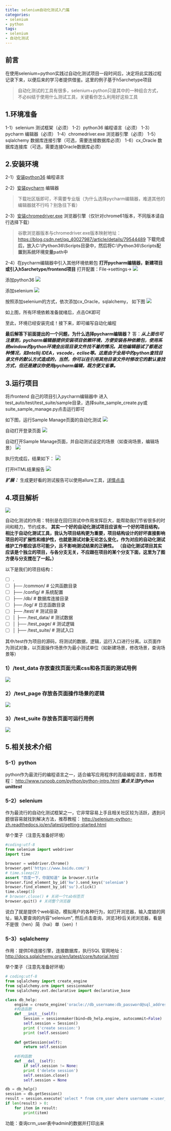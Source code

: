 ```yaml
---
title: selenium自动化测试入门篇
categories: 
- selenium
- python
tags: 
- selenium
- 自动化测试
---
```


## 前言
在使用selenium+python实践过自动化测试项目一段时间后，决定将此实践过程记录下来，以便后来的学习者提供借鉴。这里的例子基于h5archetype项目
> 自动化测试的工具有很多，selenium+python只是其中的一种组合方式，不必纠结于使用什么测试工具，关键看你怎么利用好这些工具

## 1.环境准备
1-1）selenium 测试框架（必须）
1-2）python36 编程语言（必须）
1-3）pycharm 编辑器（必须）
1-4）chromedriver.exe 浏览器引擎（必须）
1-5）sqlalchemy 数据库连接引擎（可选，需要连接数据库必须）
1-6）cx_Oracle 数据库连接库（可选，需要连接Oracle数据库必须）

## 2.安装环境
2-1）[安装python36](https://www.jianshu.com/p/7a0b52075f70) 编程语言  

2-2）[安装pycharm](https://www.jetbrains.com/pycharm/download/) 编辑器 
> 下载社区版即可，不需要专业版（为什么选择pycharm编辑器，难道其他的编辑器就不行吗？别急往下看）

2-3）[安装chromedriver.exe](https://chromedriver.storage.googleapis.com/index.html?path=2.30/) 浏览器引擎（仅针对chrome61版本，不同版本请自行选择下载）
> 谷歌浏览器版本与chromedriver.exe版本映射地址：https://blog.csdn.net/qq_40027987/article/details/79544489
> **下载完成后，放入C:\Python36\Scripts目录中，然后将C:\Python36\Scripts配置到系统环境变量path中**

2-4）在pycharm编辑器中引入其他环境依赖包
**打开pycharm编辑器，新建项目或引入h5archetype/frontend项目**
打开配置：File->settings→
![](/assets/selenium1-1.png)

添加python36
![](/assets/selenium1-2.png)

添加selenium
![](/assets/selenium1-3.png)

按照添加selenium的方式，依次添加cx_Oracle，sqlalchemy， 如下图
![](/assets/selenium1-4.png)

如上图，所有环境依赖准备就绪后，点击OK即可

至此，环境已经安装完成！接下来，即可编写自动化编程

**最后解答下前面提出的一个问题，为什么选择pycharm编辑器？**
答：***从上面也可注意到，pycharm编辑器提供安装项目依赖环境，方便安装各种依赖包，使用系统window的python环境会出现目录文件找不着的情况。其他编辑器试了都是这种情况，如Intellij IDEA，vscode，eclise等。这是由于全局中的python查找目录文件的默认方式造成的，当然，你可以在引用其他目录文件时修改它的默认查找方式，但还是建议你使用pycharm编辑，既方便又省事。***

## 3.运行项目
将/frontend 自己的项目引入pycharm编辑器中
进入test_auto/test/test_suite/sample目录，选择suite_sample_create.py或suite_sample_manage.py点击运行即可

如下图，运行Sample Manage页面的自动化测试
![](/assets/selenium1-5.png)

自动打开登录页面
![](/assets/selenium1-6.png)

自动打开Sample Manage页面，并自动测试设定的场景（如查询场景，编辑场景）
![](/assets/selenium1-7.png)

执行完成后，结果如下：
![](/assets/selenium1-8.png)

打开HTML结果报告
![](/assets/selenium1-9.png)

***扩展：***
生成更好看的测试报告可以使用allure工具，[详情点击](https://www.kancloud.cn/guanfuchang/python_selenium/714653)

## 4.项目解析
![](/assets/selenium1-10.png)

自动化测试的作用：特别是在回归测试中作用发挥巨大，能帮助我们节省很多的时间和精力，节约成本。
**其实一个好的自动化测试项目应该有一个好的项目结构，相比于自动化测试工具，我认为项目结构更为重要，项目结构设计的好坏直接影响项目的可扩展性和维护性，也就是测试对象无论怎么变化，作为对应的自动化测试维护工作都应该尽可能少，且不影响测试结果的正确性。**
**（自动化测试项目其实应该是个独立的项目，与各分支无关，不应跟在项目的某个分支下面，这里为了图方便与分支搅在了一起。）**

以下是我们的项目结构：
- [ ] .
- [ ] ├── /common/ # 公共函数目录
- [ ] ├── /config/ # 系统配置
- [ ] ├── /db/ # 数据库连接目录
- [ ] ├── /log/ # 日志函数目录
- [ ] ├── /test/ # 测试目录
- [ ] │ ├── /test_data/ # 测试数据
- [ ] │ ├── /test_page/ # 测试逻辑
- [ ] │ ├── /test_suite/ # 测试入口

其中/test作为项目的源码，将测试的数据，逻辑，运行入口进行分离。以页面作为测试对象，以页面操作场景作为最小测试单位（如新建场景，修改场景，查询场景等）

### 1）/test_data 存放查找页面元素css和各页面的测试用例
![](/assets/selenium1-11.png)

### 2）/test_page 存放各页面操作场景的逻辑
![](/assets/selenium1-12.png)

### 3）/test_suite 存放各页面可运行用例
![](/assets/selenium1-13.png)

## 5.相关技术介绍

### 5-1）python
python作为最流行的编程语言之一，适合编写应用程序的高级编程语言，推荐教程：
http://www.runoob.com/python/python-intro.html
***重点关注Python unittest***

### 5-2）selenium
作为最流行的自动化测试框架之一，它非常容易上手且相关社区较为活跃，遇到问题很容易就找到解决方法，推荐教程：
http://selenium-python-zh.readthedocs.io/en/latest/getting-started.html

举个栗子（注意先准备好环境）
```python
#coding:utf-8
from selenium import webdriver
import time

browser = webdriver.Chrome()
browser.get('https://www.baidu.com/')
# time.sleep(2)
assert "百度一下，你就知道" in browser.title
browser.find_element_by_id('kw').send_keys('selenium')
browser.find_element_by_id('su').click()
time.sleep(3)
# browser.close() # 关闭一个tab标签页
browser.quit() # 关闭整个浏览器
```
说白了就是提供个web驱动，模拟用户的各种行为，如打开浏览器，输入度娘的网址，输入要查询的内容"selenium", 然后点击查询，浏览3秒后关闭浏览器，看是不是很（hen）简（hai）单（sen）!

### 5-3）sqlalchemy
作用：提供DB连接引擎，连接数据库，执行SQL
官网地址：http://docs.sqlalchemy.org/en/latest/core/tutorial.html

举个栗子（注意先准备好环境）
```python
# coding:utf-8
from sqlalchemy import create_engine
from sqlalchemy.orm import sessionmaker
from sqlalchemy.ext.declarative import declarative_base

class db_help:
    engine = create_engine('oracle://db_username:db_password@sql_address:sql_port/db_name', echo=False) #请先替换自己的oracle数据库对应的数据库名，登录名，密码
    #构造函数
    def __init__(self):
        Session = sessionmaker(bind=db_help.engine, autocommit=False)
        self.session = Session()
        print ('create session:')
        print (self.session)
     
    def getSession(self):
        return self.session
 
    #析构函数
    def __del__(self):
        if self.session != None:
        print ('delete session')
        self.session.close()
        self.session = None

db = db_help()
session = db.getSession()
result = session.execute('select * from crm_user where username =:user_name', {'user_name': 'admin'}).fetchall()
if len(result) > 0:
    for item in result:
        print(item)
```

功能：查询crm_user表中admin的数据并打印出来
